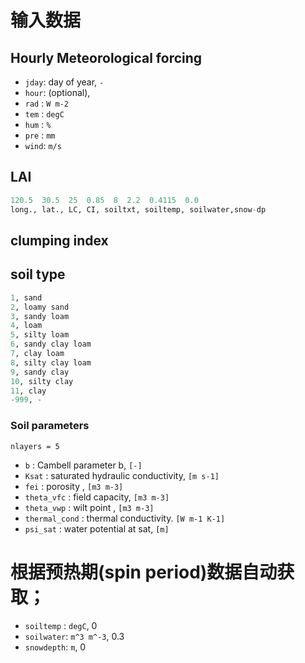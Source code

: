 # 输入数据

## Hourly Meteorological forcing

- `jday`: day of year, `-`
- `hour`: (optional), 
- `rad` : `W m-2`
- `tem` : `degC`
- `hum` : `%`
- `pre` : `mm`
- `wind`: `m/s`

## LAI

```R
120.5  30.5  25  0.85  8  2.2  0.4115  0.0      
long., lat., LC, CI, soiltxt, soiltemp, soilwater,snow-dp
```

## clumping index

## soil type

```R
1, sand
2, loamy sand
3, sandy loam
4, loam
5, silty loam
6, sandy clay loam
7, clay loam
8, silty clay loam
9, sandy clay
10, silty clay
11, clay
-999, -
```

### Soil parameters
`nlayers = 5`
* `b`            : Cambell parameter b, `[-]`
* `Ksat`         : saturated hydraulic conductivity, `[m s-1]`
* `fei`          : porosity      , `[m3 m-3]`
* `theta_vfc`    : field capacity, `[m3 m-3]`
* `theta_vwp`    : wilt point    , `[m3 m-3]`
* `thermal_cond` : thermal conductivity. `[W m-1 K-1]`
* `psi_sat`      : water potential at sat, `[m]`

# 根据预热期(spin period)数据自动获取；

- `soiltemp` : `degC`, 0
- `soilwater`: `m^3 m^-3`, 0.3
- `snowdepth`: `m`,        0

